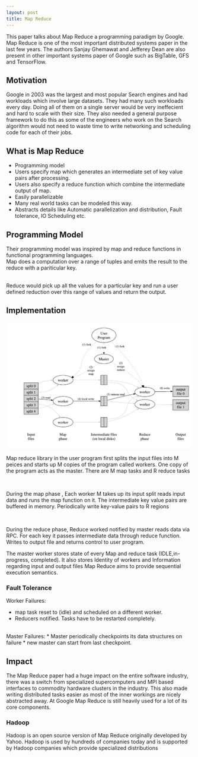 ```yaml
---
layout: post
title: Map Reduce
---
```

This paper talks about Map Reduce a programming paradigm by Google. Map Reduce is one of the most important distributed systems
paper in the last few years. The authors Sanjay Ghemawat and Jefferey Dean are also present in 
other important systems paper of Google such as BigTable, GFS and TensorFlow.

## Motivation
Google in 2003 was the largest and most popular Search engines and had workloads which
involve large datasets. They had many such workloads every day. Doing all of 
them on a single server would be very ineffecient and hard to scale with their size. 
They also needed a general purpose framework to do this as some of the engineers who
work on the Search algorithm would not need to waste time to write networking and
scheduling code for each of their jobs.

## What is Map Reduce
* Programming model
* Users specify map which generates an intermediate set of key value pairs after processing.
* Users also specify a reduce function which combine the intermediate output of map.
* Easily parallelizable
* Many real world tasks can be modeled this way.
* Abstracts details like Automatic parallelization and distribution, Fault tolerance, IO Scheduling etc.


## Programming Model
Their programming model was inspired by map and reduce functions in functional
programming languages.
<br />
Map does a computation over a range of tuples and emits the result to the
reduce with a pariticular key.

<br />
Reduce would pick up all the values for a particular key and run a user defined
reduction over this range of values and return the output.

## Implementation
![System overview](/images/mapreduce-arch.png)

Map reduce library in the user program first splits the input files into M peices and starts up M copies of the program called workers.
One copy of the program acts as the master.
There are M map tasks and R reduce tasks

<br />

During the map phase , Each worker M takes up its input split reads input data and runs the map function on it.
The intermediate key value pairs are buffered in memory.
Periodically write key-value pairs to R regions

<br />

During the reduce phase, Reduce worked notified by master reads data via RPC.
For each key it passes intermediate data through reduce function.
Writes to output file and returns control to user program.

The master worker stores state of every Map and reduce task (IDLE,in-progress, completed). 
It also stores Identity of workers and Information regarding input and output files
Map Reduce aims to provide sequential execution semantics.


### Fault Tolerance

Worker Failures:
* map task reset to (idle) and scheduled on a different worker.
* Reducers notified. Tasks have to be restarted completely.
<br />
Master Failures:
* Master periodically checkpoints its data structures on failure
* new master can start from last checkpoint.


## Impact

The Map Reduce paper had a huge impact on the entire software industry, there was a switch from specialized supercomputers and MPI based interfaces to commodity hardware clusters in the industry.
This also made writing distributed tasks easier as most of the inner workings are nicely abstracted away. At Google Map Reduce is still heavily used for a lot of its core components. 

### Hadoop
Hadoop is an open source version of Map Reduce originally developed by Yahoo. Hadoop is used by hundreds of companies today and is supported by Hadoop companies which provide specialized distributions

